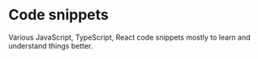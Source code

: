 # Code snippets

Various JavaScript, TypeScript, React code snippets mostly to learn and understand things better.
